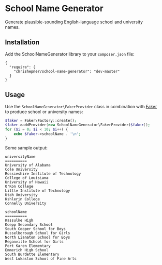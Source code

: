 # School Name Generator

Generate plausible-sounding English-language school and university names.

## Installation

Add the SchoolNameGenerator library to your `composer.json` file:
```
{
  "require": {
    "chrishepner/school-name-generator": "dev-master"
  }
}
```

## Usage

Use the `SchoolNameGenerator\FakerProvider` class in
combination with [Faker](https://github.com/fzaninotto/Faker)
to produce school or university names:

```php
$faker = Faker\Factory::create();
$faker->addProvider(new SchoolNameGenerator\FakerProvider($faker));
for ($i = 0; $i < 10; $i++) {
    echo $faker->schoolName . '\n';
}
```

Some sample output:
```
universityName
==========
University of Alabama
Cole University
Rossieshire Institute of Technology
College of Louisiana
University of Hawaii
O'Kon College
Little Institute of Technology
Utah University
Kshlerin College
Connelly University

schoolName
==========
Kassulke High
Koepp Secondary School
South Cooper School for Boys
Russelborough School for Girls
North Lianaton School for Boys
Reganville School for Girls
Port Karen Elementary
Emmerich High School
South Burdette Elementary
West Lukaston School of Fine Arts
```
